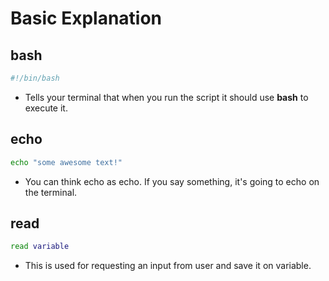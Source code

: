 # Basic Explanation

## bash

```sh
#!/bin/bash
```

* Tells your terminal that when you run the script it should use **bash** to execute it.

## echo

```sh
echo "some awesome text!"
```

* You can think echo as echo. If you say something, it's going to echo on the terminal.

## read

```sh
read variable
```

* This is used for requesting an input from user and save it on variable.
